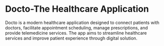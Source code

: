 # Docto-The Healthcare Application
Docto is a modern healthcare application designed to connect patients with doctors, facilitate appointment scheduling, manage prescriptions, and provide telemedicine services. The app aims to streamline healthcare services and improve patient experience through digital solution.


